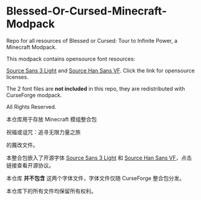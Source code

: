 # Blessed-Or-Cursed-Minecraft-Modpack
Repo for all resources of Blessed or Cursed: Tour to Infinite Power, a Minecraft Modpack.

This modpack contains opensource font resources:

[Source Sans 3 Light](https://github.com/adobe-fonts/source-sans/blob/release/LICENSE.md) and [Source Han Sans VF](https://github.com/adobe-fonts/source-han-sans/blob/master/LICENSE.txt). Click the link for opensource licenses.

The 2 font files are **not included** in this repo, they are redistributed with CurseForge modpack.

All Rights Reserved.

本仓库用于存放 Minecraft 模组整合包

祝福或诅咒：追寻无限力量之旅

的魔改文件。

本整合包嵌入了开源字体 [Source Sans 3 Light](https://github.com/adobe-fonts/source-sans/blob/release/LICENSE.md) 和 [Source Han Sans VF](https://github.com/adobe-fonts/source-han-sans/blob/master/LICENSE.txt)，点击链接查看开源协议。

本仓库 **并不包含** 这两个字体文件，字体文件仅随 CurseForge 整合包分发。

本仓库下的所有文件均保留所有权利。
